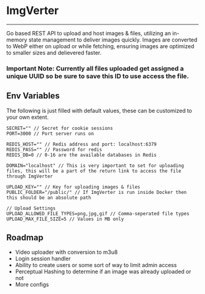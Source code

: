 # ImgVerter
- - -
Go based REST API to upload and host images & files, utilizing an in-memory state management to deliver images quickly. Images are converted to WebP either on upload or while fetching, ensuring images are optimized to smaller sizes and delievered faster.

### Important Note: Currently all files uploaded get assigned a unique UUID so be sure to save this ID to use access the file.


## Env Variables
The following is just filled with default values, these can be customized to your own extent.
```dotenv
SECRET="" // Secret for cookie sessions
PORT=3000 // Port server runs on

REDIS_HOST="" // Redis address and port: localhost:6379
REDIS_PASS="" // Password for redis
REDIS_DB=0 // 0-16 are the available databases in Redis

DOMAIN="localhost" // This is very important to set for uploading files, this will be a part of the return link to access the file through ImgVerter

UPLOAD_KEY="" // Key for uploading images & files
PUBLIC_FOLDER="/public/" // If ImgVerter is run inside Docker then this should be an absolute path

// Upload Settings
UPLOAD_ALLOWED_FILE_TYPES=png,jpg,gif // Comma-seperated file types
UPLOAD_MAX_FILE_SIZE=5 // Values in MB only
```

## Roadmap
- Video uploader with conversion to m3u8
- Login session handler
- Ability to create users or some sort of way to limit admin access
- Perceptual Hashing to determine if an image was already uploaded or not
- More configs